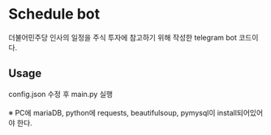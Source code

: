 # Schedule bot

더불어민주당 인사의 일정을 주식 투자에 참고하기 위해 작성한 telegram bot 코드이다.

## Usage
config.json 수정 후 main.py 실행
<br/>
<br/>
※ PC에 mariaDB, python에 requests, beautifulsoup, pymysql이 install되어있어야 한다.